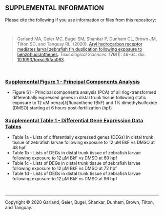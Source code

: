 ## SUPPLEMENTAL INFORMATION
Please cite the following if you use information or files from this repository:

<br>

>Garland MA, Geier MC, Bugel SM, Shankar P, Dunham CL, Brown JM, Tilton SC, and Tanguay RL. (2020). [Aryl hydrocarbon receptor mediates larval zebrafish fin duplication following exposure to benzofluoranthenes](https://github.com/Tanguay-Lab/Manuscripts/wiki/Garland_2020_Toxicol_Sci). *Toxicological Sciences*. **176**(1): 46-64. doi: [10.1093/toxsci/kfaa063](https://doi.org/10.1093/toxsci/kfaa063).

<br>

### [Supplemental Figure 1 - Principal Components Analysis](https://github.com/Tanguay-Lab/Manuscripts/blob/main/Garland_2020_Toxicol_Sci/Files/Supplemental_Figure.pdf)
* Figure S1 - Principal components analysis (PCA) of all rlog-transformed differentially expressed genes in distal trunk tissue following static exposure to 12 uM benzo[*k*]fluoanthene (BkF) and 1% dimethylsulfoxide (DMSO) starting at 6 hours post-fertilization (hpf)

### [Supplemental Table 1 - Differential Gene Expression Data Tables](https://github.com/Tanguay-Lab/Manuscripts/blob/main/Garland_2020_Toxicol_Sci/Files/Supplemental_Table.xlsx)
* Table 1a - Lists of differentially expressed genes (DEGs) in distal trunk tissue of zebrafish larvae following exposure to 12 μM BkF vs DMSO at 48 hpf
* Table 1b - Lists of DEGs in distal trunk tissue of zebrafish larvae following exposure to 12 μM BkF vs DMSO at 60 hpf
* Table 1c - Lists of DEGs in distal trunk tissue of zebrafish larvae following exposure to 12 μM BkF vs DMSO at 72 hpf
* Table 1d - Lists of DEGs in distal trunk tissue of zebrafish larvae following exposure to 12 μM BkF vs DMSO at 96 hpf

<br>

***

Copyright © 2020 Garland, Geier, Bugel, Shankar, Dunham, Brown, Tilton, and Tanguay.
